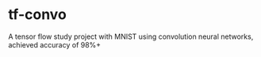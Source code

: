 # tf-convo

A tensor flow study project with MNIST using convolution neural networks, achieved accuracy of 98%+
